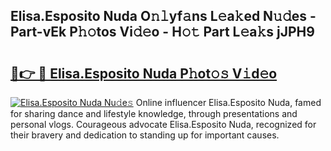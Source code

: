 ## Elisa.Esposito Nuda O𝚗𝚕yf𝚊ns L𝚎a𝚔ed N𝚞𝚍es - Part-vEk P𝚑𝚘tos Vi𝚍𝚎o - H𝚘𝚝 Part L𝚎a𝚔s jJPH9

# <h2><a href="http://kff5d5g.oniu.top/?m=Elisa.Esposito+Nuda">🔗👉 🔴 Elisa.Esposito Nuda P𝚑ot𝚘𝚜 V𝚒d𝚎o</a></h2>

[![Elisa.Esposito Nuda Nu𝚍e𝚜](https://i.imgur.com/0qMVB7G.gif)](http://kff5d5g.oniu.top/?m=Elisa.Esposito+Nuda)
Online influencer Elisa.Esposito Nuda, famed for sharing dance and lifestyle knowledge, through presentations and personal vlogs. Courageous advocate Elisa.Esposito Nuda, recognized for their bravery and dedication to standing up for important causes.  
